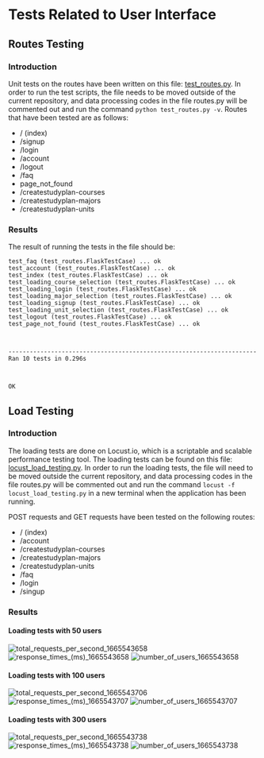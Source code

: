 # Tests Related to User Interface

## Routes Testing

### Introduction 
Unit tests on the routes have been written on this file: [test_routes.py](https://github.com/QianrXU/Study-Planner/blob/main/tests/test_routes.py). In order to run the test scripts, the file needs to be moved outside of the current repository, and data processing codes in the file routes.py will be commented out and run the command `python test_routes.py -v`.
Routes that have been tested are as follows:
- / (index) 
- /signup
- /login
- /account
- /logout
- /faq
- page_not_found
- /createstudyplan-courses
- /createstudyplan-majors
- /createstudyplan-units

### Results
The result of running the tests in the file should be:
```
test_faq (test_routes.FlaskTestCase) ... ok
test_account (test_routes.FlaskTestCase) ... ok
test_index (test_routes.FlaskTestCase) ... ok
test_loading_course_selection (test_routes.FlaskTestCase) ... ok
test_loading_login (test_routes.FlaskTestCase) ... ok
test_loading_major_selection (test_routes.FlaskTestCase) ... ok
test_loading_signup (test_routes.FlaskTestCase) ... ok
test_loading_unit_selection (test_routes.FlaskTestCase) ... ok
test_logout (test_routes.FlaskTestCase) ... ok
test_page_not_found (test_routes.FlaskTestCase) ... ok



----------------------------------------------------------------------
Ran 10 tests in 0.296s



OK
```

## Load Testing

### Introduction 
The loading tests are done on Locust.io, which is a scriptable and scalable performance testing tool. The loading tests can be found on this file: [locust_load_testing.py](https://github.com/QianrXU/Study-Planner/blob/main/tests/locust_load_testing.py). 
In order to run the loading tests, the file will need to be moved outside the current repository, and data processing codes in the file routes.py will be commented out and run the command `locust -f locust_load_testing.py` in a new terminal when the application has been running.

POST requests and GET requests have been tested on the following routes:
- / (index)
- /account
- /createstudyplan-courses
- /createstudyplan-majors
- /createstudyplan-units
- /faq
- /login
- /singup	


### Results
#### Loading tests with 50 users
![total_requests_per_second_1665543658](https://user-images.githubusercontent.com/83133588/195239926-63eb9bbc-0128-4764-b5a0-66996e3dfcf6.png)
![response_times_(ms)_1665543658](https://user-images.githubusercontent.com/83133588/195239933-9428c289-8043-4ab7-a618-371b24fe9732.png)
![number_of_users_1665543658](https://user-images.githubusercontent.com/83133588/195239946-d66255df-5c61-4f94-9832-12bf0b0e98d2.png)

#### Loading tests with 100 users
![total_requests_per_second_1665543706](https://user-images.githubusercontent.com/83133588/195240028-ae5af554-94f2-42a5-9818-a0376311cabd.png)
![response_times_(ms)_1665543707](https://user-images.githubusercontent.com/83133588/195240043-342bab28-3bb7-4260-83c9-42dcac49cdcb.png)
![number_of_users_1665543707](https://user-images.githubusercontent.com/83133588/195240052-a7d485aa-c72b-40bf-a753-5e2c2a2962df.png)

#### Loading tests with 300 users
![total_requests_per_second_1665543738](https://user-images.githubusercontent.com/83133588/195240151-f093d554-3f5d-4a48-8cd6-7e990d226b38.png)
![response_times_(ms)_1665543738](https://user-images.githubusercontent.com/83133588/195240159-59e3681b-b822-4235-a7ea-3d2b33cf4e40.png)
![number_of_users_1665543738](https://user-images.githubusercontent.com/83133588/195240168-aff54768-15e2-4049-85b4-ae5005cdb284.png)

